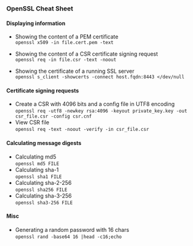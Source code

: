 ### OpenSSL Cheat Sheet

#### Displaying information
* Showing the content of a PEM certificate<br/>
  `openssl x509 -in file.cert.pem -text`
  
* Showing the content of a CSR certificate signing request<br/>
  `openssl req -in file.csr -text -noout`
  
* Showing the certificate of a running SSL server<br/>
  `openssl s_client -showcerts -connect host.fqdn:8443 </dev/null`

#### Certificate signing requests
* Create a CSR with 4096 bits and a config file in UTF8 encoding<br/>
  `openssl req -utf8 -newkey rsa:4096 -keyout private_key.key -out csr_file.csr -config csr.cnf`
* View CSR file<br/>
  `openssl req -text -noout -verify -in csr_file.csr `

#### Calculating message digests
* Calculating md5<br/>
  `openssl md5 FILE`
* Calculating sha-1<br/>
  `openssl sha1 FILE`
* Calculating sha-2-256<br/>
  `openssl sha256 FILE`
* Calculating sha-3-256<br/>
  `openssl sha3-256 FILE`

#### Misc
* Generating a random password with 16 chars<br/>
  `openssl rand -base64 16 |head -c16;echo`

